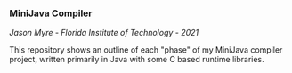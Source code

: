 ### MiniJava Compiler
*Jason Myre - Florida Institute of Technology - 2021*

This repository shows an outline of each "phase" of my MiniJava compiler project, written primarily in Java with some C based runtime libraries.
